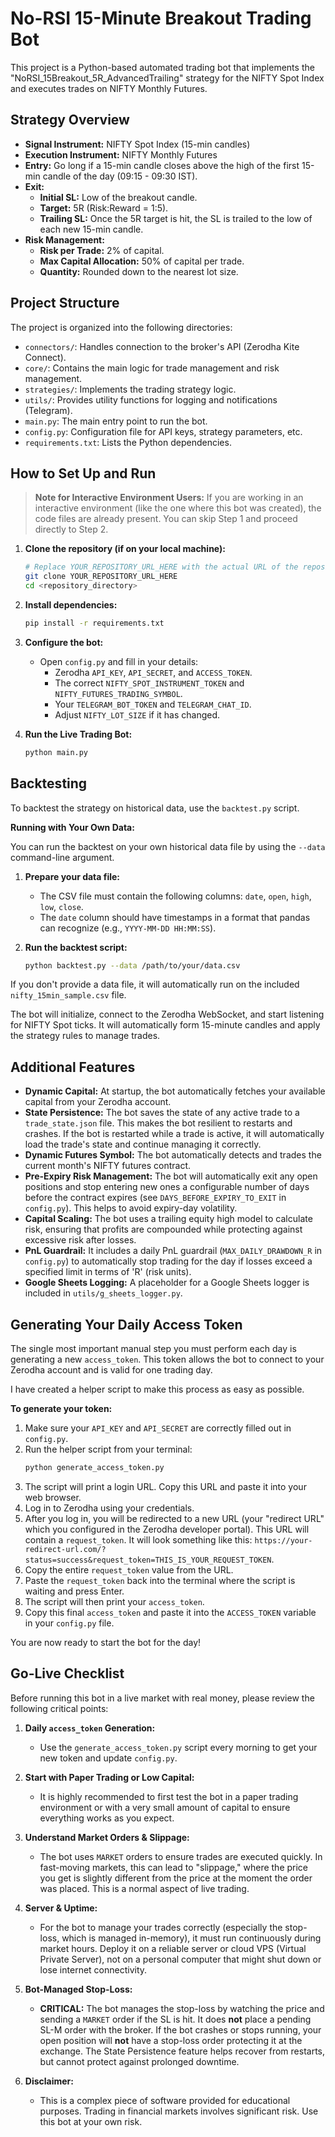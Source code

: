 # No-RSI 15-Minute Breakout Trading Bot

This project is a Python-based automated trading bot that implements the "NoRSI_15Breakout_5R_AdvancedTrailing" strategy for the NIFTY Spot Index and executes trades on NIFTY Monthly Futures.

## Strategy Overview

- **Signal Instrument:** NIFTY Spot Index (15-min candles)
- **Execution Instrument:** NIFTY Monthly Futures
- **Entry:** Go long if a 15-min candle closes above the high of the first 15-min candle of the day (09:15 - 09:30 IST).
- **Exit:**
    - **Initial SL:** Low of the breakout candle.
    - **Target:** 5R (Risk:Reward = 1:5).
    - **Trailing SL:** Once the 5R target is hit, the SL is trailed to the low of each new 15-min candle.
- **Risk Management:**
    - **Risk per Trade:** 2% of capital.
    - **Max Capital Allocation:** 50% of capital per trade.
    - **Quantity:** Rounded down to the nearest lot size.

## Project Structure

The project is organized into the following directories:

- `connectors/`: Handles connection to the broker's API (Zerodha Kite Connect).
- `core/`: Contains the main logic for trade management and risk management.
- `strategies/`: Implements the trading strategy logic.
- `utils/`: Provides utility functions for logging and notifications (Telegram).
- `main.py`: The main entry point to run the bot.
- `config.py`: Configuration file for API keys, strategy parameters, etc.
- `requirements.txt`: Lists the Python dependencies.

## How to Set Up and Run

> **Note for Interactive Environment Users:** If you are working in an interactive environment (like the one where this bot was created), the code files are already present. You can skip Step 1 and proceed directly to Step 2.

1.  **Clone the repository (if on your local machine):**
    ```bash
    # Replace YOUR_REPOSITORY_URL_HERE with the actual URL of the repository
    git clone YOUR_REPOSITORY_URL_HERE
    cd <repository_directory>
    ```

2.  **Install dependencies:**
    ```bash
    pip install -r requirements.txt
    ```

3.  **Configure the bot:**
    - Open `config.py` and fill in your details:
        - Zerodha `API_KEY`, `API_SECRET`, and `ACCESS_TOKEN`.
        - The correct `NIFTY_SPOT_INSTRUMENT_TOKEN` and `NIFTY_FUTURES_TRADING_SYMBOL`.
        - Your `TELEGRAM_BOT_TOKEN` and `TELEGRAM_CHAT_ID`.
        - Adjust `NIFTY_LOT_SIZE` if it has changed.

4.  **Run the Live Trading Bot:**
    ```bash
    python main.py
    ```

## Backtesting

To backtest the strategy on historical data, use the `backtest.py` script.

**Running with Your Own Data:**

You can run the backtest on your own historical data file by using the `--data` command-line argument.

1.  **Prepare your data file:**
    - The CSV file must contain the following columns: `date`, `open`, `high`, `low`, `close`.
    - The `date` column should have timestamps in a format that pandas can recognize (e.g., `YYYY-MM-DD HH:MM:SS`).

2.  **Run the backtest script:**
    ```bash
    python backtest.py --data /path/to/your/data.csv
    ```

If you don't provide a data file, it will automatically run on the included `nifty_15min_sample.csv` file.

The bot will initialize, connect to the Zerodha WebSocket, and start listening for NIFTY Spot ticks. It will automatically form 15-minute candles and apply the strategy rules to manage trades.

## Additional Features

- **Dynamic Capital:** At startup, the bot automatically fetches your available capital from your Zerodha account.
- **State Persistence:** The bot saves the state of any active trade to a `trade_state.json` file. This makes the bot resilient to restarts and crashes. If the bot is restarted while a trade is active, it will automatically load the trade's state and continue managing it correctly.
- **Dynamic Futures Symbol:** The bot automatically detects and trades the current month's NIFTY futures contract.
- **Pre-Expiry Risk Management:** The bot will automatically exit any open positions and stop entering new ones a configurable number of days before the contract expires (see `DAYS_BEFORE_EXPIRY_TO_EXIT` in `config.py`). This helps to avoid expiry-day volatility.
- **Capital Scaling:** The bot uses a trailing equity high model to calculate risk, ensuring that profits are compounded while protecting against excessive risk after losses.
- **PnL Guardrail:** It includes a daily PnL guardrail (`MAX_DAILY_DRAWDOWN_R` in `config.py`) to automatically stop trading for the day if losses exceed a specified limit in terms of 'R' (risk units).
- **Google Sheets Logging:** A placeholder for a Google Sheets logger is included in `utils/g_sheets_logger.py`.

## Generating Your Daily Access Token

The single most important manual step you must perform each day is generating a new `access_token`. This token allows the bot to connect to your Zerodha account and is valid for one trading day.

I have created a helper script to make this process as easy as possible.

**To generate your token:**

1.  Make sure your `API_KEY` and `API_SECRET` are correctly filled out in `config.py`.
2.  Run the helper script from your terminal:
    ```bash
    python generate_access_token.py
    ```
3.  The script will print a login URL. Copy this URL and paste it into your web browser.
4.  Log in to Zerodha using your credentials.
5.  After you log in, you will be redirected to a new URL (your "redirect URL" which you configured in the Zerodha developer portal). This URL will contain a `request_token`. It will look something like this: `https://your-redirect-url.com/?status=success&request_token=THIS_IS_YOUR_REQUEST_TOKEN`.
6.  Copy the entire `request_token` value from the URL.
7.  Paste the `request_token` back into the terminal where the script is waiting and press Enter.
8.  The script will then print your `access_token`.
9.  Copy this final `access_token` and paste it into the `ACCESS_TOKEN` variable in your `config.py` file.

You are now ready to start the bot for the day!

## Go-Live Checklist

Before running this bot in a live market with real money, please review the following critical points:

1.  **Daily `access_token` Generation:**
    - Use the `generate_access_token.py` script every morning to get your new token and update `config.py`.

2.  **Start with Paper Trading or Low Capital:**
    - It is highly recommended to first test the bot in a paper trading environment or with a very small amount of capital to ensure everything works as you expect.

3.  **Understand Market Orders & Slippage:**
    - The bot uses `MARKET` orders to ensure trades are executed quickly. In fast-moving markets, this can lead to "slippage," where the price you get is slightly different from the price at the moment the order was placed. This is a normal aspect of live trading.

4.  **Server & Uptime:**
    - For the bot to manage your trades correctly (especially the stop-loss, which is managed in-memory), it must run continuously during market hours. Deploy it on a reliable server or cloud VPS (Virtual Private Server), not on a personal computer that might shut down or lose internet connectivity.

5.  **Bot-Managed Stop-Loss:**
    - **CRITICAL:** The bot manages the stop-loss by watching the price and sending a `MARKET` order if the SL is hit. It does **not** place a pending SL-M order with the broker. If the bot crashes or stops running, your open position will **not** have a stop-loss order protecting it at the exchange. The State Persistence feature helps recover from restarts, but cannot protect against prolonged downtime.

6.  **Disclaimer:**
    - This is a complex piece of software provided for educational purposes. Trading in financial markets involves significant risk. Use this bot at your own risk.
